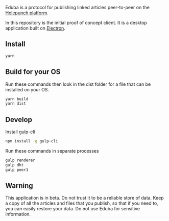 Eduba is a protocol for publishing linked articles peer-to-peer on the [Holepunch platform][holepunch].

In this repository is the initial proof of concept client. It is a desktop application built on [Electron][electron].

## Install

```bash
yarn
```

## Build for your OS

Run these commands then look in the dist folder for a file that can be installed on your OS.

```bash
yarn build
yarn dist
```

## Develop

Install gulp-cli

```bash
npm install -g gulp-cli
```

Run these commands in separate processes

```bash
gulp renderer
gulp dht
gulp peer1
```

## Warning

This application is in beta. Do not trust it to be a reliable store of data. Keep a copy of all the articles and files that you publish, so that if you need to, you can easily restore your data. Do not use Eduba for sensitive information.

[holepunch]: https://holepunch.to
[electron]: https://electronjs.org
